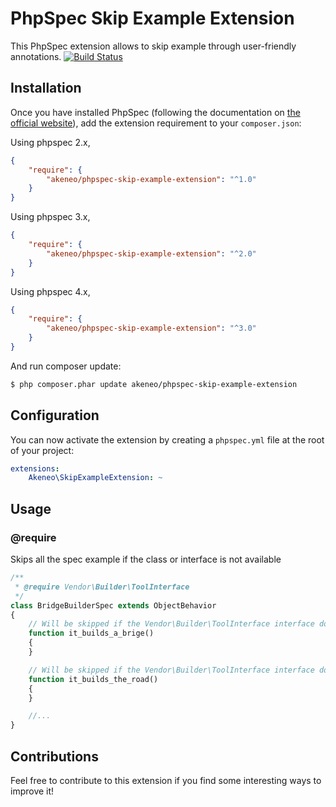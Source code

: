PhpSpec Skip Example Extension
==============================

This PhpSpec extension allows to skip example through user-friendly annotations.
[![Build Status](https://travis-ci.org/akeneo/PhpSpecSkipExampleExtension.png?branch=master)](https://travis-ci.org/akeneo/PhpSpecSkipExampleExtension)

Installation
------------

Once you have installed PhpSpec (following the documentation on [the official website](http://www.phpspec.net)), add the extension requirement to your `composer.json`:

Using phpspec 2.x,

``` json
{
    "require": {
        "akeneo/phpspec-skip-example-extension": "^1.0"
    }
}
```

Using phpspec 3.x,

``` json
{
    "require": {
        "akeneo/phpspec-skip-example-extension": "^2.0"
    }
}
```

Using phpspec 4.x,

``` json
{
    "require": {
        "akeneo/phpspec-skip-example-extension": "^3.0"
    }
}
```

And run composer update:

``` bash
$ php composer.phar update akeneo/phpspec-skip-example-extension
```

Configuration
-------------

You can now activate the extension by creating a `phpspec.yml` file at the root of your project:

``` yaml
extensions:
    Akeneo\SkipExampleExtension: ~
```

Usage
-----

### @require <class or interface>

Skips all the spec example if the class or interface is not available

``` php
/**
 * @require Vendor\Builder\ToolInterface
 */
class BridgeBuilderSpec extends ObjectBehavior
{
    // Will be skipped if the Vendor\Builder\ToolInterface interface does not exist
    function it_builds_a_brige()
    {
    }

    // Will be skipped if the Vendor\Builder\ToolInterface interface does not exist
    function it_builds_the_road()
    {
    }

    //...
}
```

Contributions
-------------

Feel free to contribute to this extension if you find some interesting ways to improve it!

